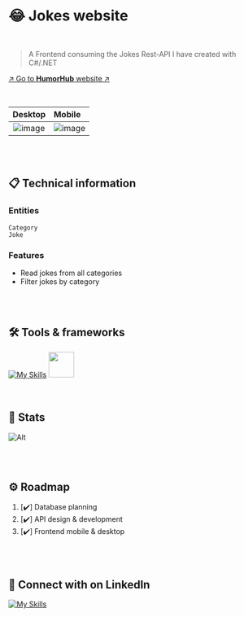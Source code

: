# 😂 Jokes website
<br>

> A Frontend consuming the Jokes Rest-API I have created with C#/.NET

[↗️ Go to **HumorHub** website ↗️](https://humorhub-api.vercel.app/)

<br>
 
Desktop                     |  Mobile                      |
:--------------------------:|:-----------------------------|
| ![image](https://github.com/meloryayala/humorHub-api/assets/79602378/9b387873-9aaf-456d-8521-615d2fccefe4)  |  ![image](https://github.com/meloryayala/humorHub-api/assets/79602378/e470c180-ba6b-4e40-ba6a-15451a23031a) |  

<br> <br>
## 📋 Technical information

### Entities

`Category` <br>
`Joke` <br>      

### Features
* Read jokes from all categories
* Filter jokes by category

<br> <br>

## 🛠️ Tools & frameworks

[![My Skills](https://skillicons.dev/icons?i=ts,nextjs,tailwind,cs,dotnet)](https://skillicons.dev) <img src="https://github.com/meloryayala/humorHub-api/assets/79602378/55e130e0-9ab2-4348-99d8-d635df162b91" width="50px">
<br><br><br>

## 🚦 Stats

![Alt](https://repobeats.axiom.co/api/embed/c99d47639ece51a30fa5101a5b2ab290b20433af.svg "Repobeats analytics image")


<br> <br>


## ⚙️ Roadmap

1. [✔️] Database planning
2. [✔️] API design & development
3. [✔️] Frontend mobile & desktop

<br> <br>

## 🔌 Connect with on LinkedIn

[![My Skills](https://skillicons.dev/icons?i=linkedin)](https://www.linkedin.com/in/melory-ayala/)

<br> <br>

